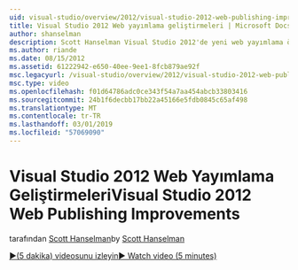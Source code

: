 ```yaml
---
uid: visual-studio/overview/2012/visual-studio-2012-web-publishing-improvements
title: Visual Studio 2012 Web yayımlama geliştirmeleri | Microsoft Docs
author: shanselman
description: Scott Hanselman Visual Studio 2012'de yeni web yayımlama özellikleri gösterir.
ms.author: riande
ms.date: 08/15/2012
ms.assetid: 61222942-e650-40ee-9ee1-8fcb879ae92f
msc.legacyurl: /visual-studio/overview/2012/visual-studio-2012-web-publishing-improvements
msc.type: video
ms.openlocfilehash: f01d64786adc0ce343f54a7aa454abcb33803416
ms.sourcegitcommit: 24b1f6decbb17bb22a45166e5fdb0845c65af498
ms.translationtype: MT
ms.contentlocale: tr-TR
ms.lasthandoff: 03/01/2019
ms.locfileid: "57069090"
---
```

<a name="visual-studio-2012-web-publishing-improvements"></a><span data-ttu-id="df558-103">Visual Studio 2012 Web Yayımlama Geliştirmeleri</span><span class="sxs-lookup"><span data-stu-id="df558-103">Visual Studio 2012 Web Publishing Improvements</span></span>
====================
<span data-ttu-id="df558-104">tarafından [Scott Hanselman](https://github.com/shanselman)</span><span class="sxs-lookup"><span data-stu-id="df558-104">by [Scott Hanselman](https://github.com/shanselman)</span></span>

[<span data-ttu-id="df558-105">&#9654;(5 dakika) videosunu izleyin</span><span class="sxs-lookup"><span data-stu-id="df558-105">&#9654; Watch video (5 minutes)</span></span>](https://channel9.msdn.com/Blogs/ASP-NET-Site-Videos/visual-studio-2012-web-publishing-improvements)
